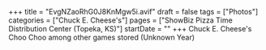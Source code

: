 +++
title = "EvgNZaoRhG0J8KnMgw5i.avif"
draft = false
tags = ["Photos"]
categories = ["Chuck E. Cheese's"]
pages = ["ShowBiz Pizza Time Distribution Center (Topeka, KS)"]
startDate = ""
+++
Chuck E. Cheese's Choo Choo among other games stored (Unknown Year)
